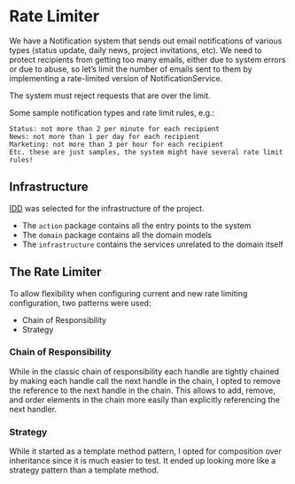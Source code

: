 # Rate Limiter
We have a Notification system that sends out email notifications of various types (status update, daily news, project invitations, etc). We need to protect recipients from getting too many emails, either due to system errors or due to abuse, so let’s limit the number of emails sent to them by implementing a rate-limited version of NotificationService.

The system must reject requests that are over the limit.

Some sample notification types and rate limit rules, e.g.:

    Status: not more than 2 per minute for each recipient
    News: not more than 1 per day for each recipient
    Marketing: not more than 3 per hour for each recipient
    Etc. these are just samples, the system might have several rate limit rules!

## Infrastructure
[IDD](https://www.codurance.com/publications/2017/12/08/introducing-idd) was selected for the infrastructure of the project.
- The `action` package contains all the entry points to the system
- The `domain` package contains all the domain models
- The `infrastructure` contains the services unrelated to the domain itself

## The Rate Limiter
To allow flexibility when configuring current and new rate limiting configuration, two patterns were used:
- Chain of Responsibility
- Strategy

### Chain of Responsibility
While in the classic chain of responsibility each handle are tightly chained by making each handle call the next handle in the chain, I opted to remove the reference to the next handle in the chain.
This allows to add, remove, and order elements in the chain more easily than explicitly referencing the next handler.

### Strategy
While it started as a template method pattern, I opted for composition over inheritance since it is much easier to test. It ended up looking more like a strategy pattern than a template method.